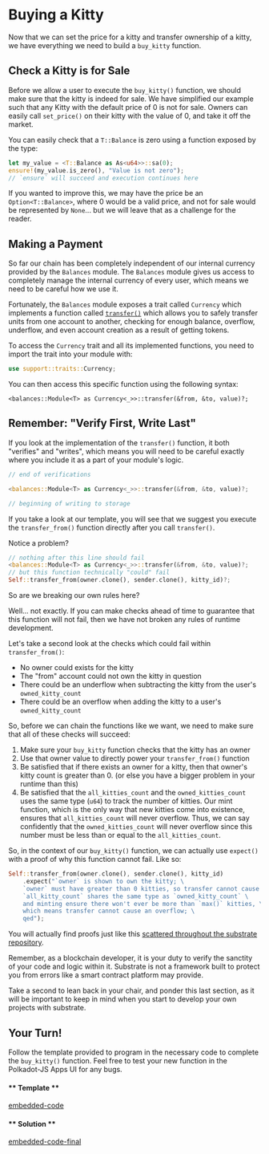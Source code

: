 Buying a Kitty
===

Now that we can set the price for a kitty and transfer ownership of a kitty, we have everything we need to build a `buy_kitty` function.

## Check a Kitty is for Sale

Before we allow a user to execute the `buy_kitty()` function, we should make sure that the kitty is indeed for sale. We have simplified our example such that any Kitty with the default price of 0 is not for sale. Owners can easily call `set_price()` on their kitty with the value of 0, and take it off the market.

You can easily check that a `T::Balance` is zero using a function exposed by the type:

```rust
let my_value = <T::Balance as As<u64>>::sa(0);
ensure!(my_value.is_zero(), "Value is not zero");
// `ensure` will succeed and execution continues here
```

If you wanted to improve this, we may have the price be an `Option<T::Balance>`, where 0 would be a valid price, and not for sale would be represented by `None`... but we will leave that as a challenge for the reader.

## Making a Payment

So far our chain has been completely independent of our internal currency provided by the `Balances` module. The `Balances` module gives us access to completely manage the internal currency of every user, which means we need to be careful how we use it.

Fortunately, the `Balances` module exposes a trait called `Currency` which implements a function called [`transfer()`](https://crates.parity.io/srml_support/traits/trait.Currency.html#tymethod.transfer) which allows you to safely transfer units from one account to another, checking for enough balance, overflow, underflow, and even account creation as a result of getting tokens.

To access the `Currency` trait and all its implemented functions, you need to import the trait into your module with:

```rust
use support::traits::Currency;
```

You can then access this specific function using the following syntax:

```
<balances::Module<T> as Currency<_>>::transfer(&from, &to, value)?;
```

## Remember: "Verify First, Write Last"

If you look at the implementation of the `transfer()` function, it both "verifies" and "writes", which means you will need to be careful exactly where you include it as a part of your module's logic.

```rust
// end of verifications

<balances::Module<T> as Currency<_>>::transfer(&from, &to, value)?;

// beginning of writing to storage
```

If you take a look at our template, you will see that we suggest you execute the `transfer_from()` function directly after you call `transfer()`.

Notice a problem?

```rust
// nothing after this line should fail
<balances::Module<T> as Currency<_>>::transfer(&from, &to, value)?;
// but this function technically "could" fail
Self::transfer_from(owner.clone(), sender.clone(), kitty_id)?;
```

So are we breaking our own rules here?

Well... not exactly. If you can make checks ahead of time to guarantee that this function will not fail, then we have not broken any rules of runtime development.

Let's take a second look at the checks which could fail within `transfer_from()`:

* No owner could exists for the kitty
* The "from" account could not own the kitty in question
* There could be an underflow when subtracting the kitty from the user's `owned_kitty_count`
* There could be an overflow when adding the kitty to a user's `owned_kitty_count`

So, before we can chain the functions like we want, we need to make sure that all of these checks will succeed:

1. Make sure your `buy_kitty` function checks that the kitty has an owner
2. Use that owner value to directly power your `transfer_from()` function
3. Be satisfied that if there exists an owner for a kitty, then that owner's kitty count is greater than 0. (or else you have a bigger problem in your runtime than this)
4. Be satisfied that the `all_kitties_count` and the `owned_kitties_count` uses the same type (`u64`) to track the number of kitties. Our mint function, which is the only way that new kitties come into existence, ensures that `all_kitties_count` will never overflow. Thus, we can say confidently that the `owned_kitties_count` will never overflow since this number must be less than or equal to the `all_kitties_count`.

So, in the context of our `buy_kitty()` function, we can actually use `expect()` with a proof of why this function cannot fail. Like so:

``` rust
Self::transfer_from(owner.clone(), sender.clone(), kitty_id)
    .expect("`owner` is shown to own the kitty; \
    `owner` must have greater than 0 kitties, so transfer cannot cause underflow; \
    `all_kitty_count` shares the same type as `owned_kitty_count` \
    and minting ensure there won't ever be more than `max()` kitties, \
    which means transfer cannot cause an overflow; \
    qed");
```

You will actually find proofs just like this [scattered throughout the substrate repository](https://github.com/paritytech/substrate/search?q=expect).

Remember, as a blockchain developer, it is your duty to verify the sanctity of your code and logic within it. Substrate is not a framework built to protect you from errors like a smart contract platform may provide.

Take a second to lean back in your chair, and ponder this last section, as it will be important to keep in mind when you start to develop your own projects with substrate.

## Your Turn!

Follow the template provided to program in the necessary code to complete the `buy_kitty()` function. Feel free to test your new function in the Polkadot-JS Apps UI for any bugs.

<!-- tabs:start -->

#### ** Template **

[embedded-code](./assets/3.3-template.rs ':include :type=code embed-template')

#### ** Solution **

[embedded-code-final](./assets/3.3-finished-code.rs ':include :type=code embed-final')

<!-- tabs:end -->
